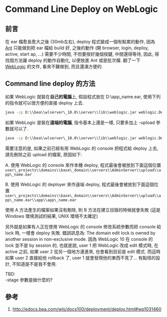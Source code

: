 # Command Line Deploy on WebLogic


## 前言

在 ear 檔愈長愈大之後 (30mb左右), deploy 程式變成一個有點累的動作, 因為 [Ant](http://ant.apache.org/) 只能做到把 ear 檔給 build 好, 之後的動作 (開 browser, login, deploy, active, start ap, ...) 需要不少時間, 不但要按好幾個按鍵, 中間還得等待, 因此, 得找個方法讓 deploy 的動作自動化, 以便放進 Ant 或是批次檔. 翻了一下 [WebLogic](http://www.bea.com/framework.jsp?CNT=index.htm&FP=/content/products/weblogic) 的文件, 看來不難做到, 而且還滿方便的.

## Command line deploy 的方法

如果 WebLogic 就裝在**自己的電腦**上, 假設程式放在 D:\\app\_name.ear, 使用下列的指令就可以很方便的直接 deploy 上去.  

```cmd
java -cp D:\\bea\\wlserver\_10.0\\server\\lib\\weblogic.jar weblogic.Deployer -adminurl t3://localhost:7001 -user weblogic -password weblogic -deploy "D:\\app\_name.ear"
```

如果 WebLogic 是裝在**遠端的電腦**, 指令基本上還是一樣, 只要多加上 -upload 參數就可以了.  
 
```cmd
java -cp D:\\bea\\wlserver\_10.0\\server\\lib\\weblogic.jar weblogic.Deployer -adminurl t3://remotehost:7001 -user weblogic -password weblogic -deploy -upload "D:\\app\_name.ear"
```
  
需要注意的是, 如果之前已經有用 WebLogic 的 console 把程式給 deploy 上去, 請先刪除之前 upload 的檔案, 原因如下:  
  
A. 使用 WebLogic 的 console 來作本機 deploy, 程式最後會被放到下面這個位置  
`user\_projects\\domains\\base\_domain\\servers\\AdminServer\\upload\\app\_name.ear`

B. 使用 WebLogic 的 deployer 來作遠端 deploy, 程式最後會被放到下面這個位置  
`user\_projects\\domains\\base\_domain\\servers\\AdminServer\\upload\\app\_name.ear\\app\\app\_name.ear`
  
使用 A 方法產生的檔案如果沒有刪除, 則 B 方法在建立目錄的時候就會失敗 (這是 Windows 環境測試的結果, UNIX 環境不太確定)  
  
另外就是如果有人正在使用 WebLogic 的 console 修改系統參數而把 console 給 lock 時, 一樣會 deploy 失敗. 錯誤訊息為: The domain edit lock is owned by another session in non-exclusive mode. 因為 WebLogic 10 在 console 的 lock 並不是 by session 的, 也就是說, user 1 把 WebLogic 改成 edit 模式時, 在 active 之前, 如果 user 2 從另一個地方連進來, 也會看到目前是 edit 模式. 而這時如果 user 2 直接給他 rollback 了, user 1 就會發現他的東西不見了... 有點怪的設計, 不知道是不是我不會用.  
  
TBD:  
\-stage 參數是做什麼的?  
  
## 參考
1. http://edocs.bea.com/wls/docs100/deployment/deploy.html#wp1031460

